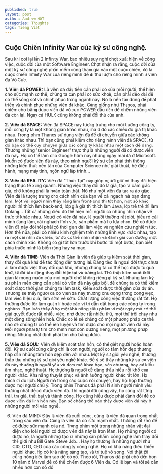 ```yaml
---
published: true
layout: post
author: Andrew HQT
categories: Thoughts
tags: Tieng Viet
---
```

## Cuộc Chiến Infinity War của kỹ sư công nghệ.

Sau khi coi lại lần 2 Infinity War, bao nhiêu suy nghĩ chợt xuất hiện về công việc, cuộc đời của một Software Engineer. Chợt nhận ra rằng, cuộc đời của một kỹ sư công nghệ phần mềm cũng tham gia vào một cuộc chiến, đó là cuộc chiến Infinity War của riêng mình để đi thu lượm cho riêng mình 6 viên đá Vô Cực. 

**1. Viên đá POWER:** Là viên đá đầu tiền cần phải có của mỗi người, thể hiện cho sức mạnh cơ thể, chúng ta cần phải có sức khoẻ, cần phải dẻo dai để có thể sống sót và chinh phục trong ngành này. Nó là nền tản dùng để phát triển và chinh phục những viên đá khác. Cũng giống như Thanos, phải chiếm cho bằng được viên đá vô cực POWER đầu tiên để chiếm những viên đá còn lại. Ngay cả HULK cũng không phải đối thủ của anh. 

**2. Viên đá SPACE:** Viên đá SPACE này tượng trưng cho môi trường công ty, mỗi công ty là một không gian khác nhau, mà ở đó các chiều đo giá trị khác nhau. Trong phim Thanos sử dụng viên đá để di chuyển giữa các không gian khác nhau. Thì bạn cũng phải kiếm cho riêng mình viên đá SPACE, từ đó bạn có thể duy chuyển giữa các công ty khác nhau một cách dễ dàng. Thường những "senior Engineer" thực thụ là những người đã có được viên đá này. Họ có thể làm cho Google hôm nay nhưng ngày mai đã ở Microsoft. Muốn có được viên đá này, theo mình người kỹ sư cần phải tinh thông những kiến thức nền tản của Computer Science như giải thuật, hệ điều hành, mạng máy tính, ngôn ngữ lập trình...

**3. Viên đá REALITY:** Viên đá "Thực Tại" này giúp người giữ nó thay đổi hiện trạng thực tế xung quanh. Nhưng việc thay đổi đó là giả, tạo ra cảm giác giả, chớ không phải là hoàn toàn thật. Nó như một viên đá tạo ra ảo giác. Viên đá là tượng trưng cho cách nhìn của bạn về cái ngạch mà bạn đang làm. Một vài người nhìn thấy rằng làm front-end thì tốt hơn, một số khác người thì thích làm back-end, lớp già già thì thích làm Java, lớp trẻ trẻ thì làm Golang... Tất cả những điều đó thể hiện mỗi người có những nhìn nhận về thực tế khác nhau. Người có viên đá này, là người thường rất giỏi, hiểu rỏ cái mình đang làm, cái nghạch lĩnh vực, sản phẩm mà họ lựa chọn. Để có được viên đá này đòi hỏi phải có thời gian dài làm việc và nghiên cứu nghiêm túc. Hơn thế nữa, phải có nhiều kinh nghiệm trên những lĩnh vực khác nhau, tạo ra một cái nhìn đa chiều, từ đó có thể nhìn nhận và đánh giá con đường một cách chính xác. Không có gì tốt hơn trước khi bước tới một bước, bạn biết phía trước mình là biển rộng hay sa mạc.

**4. Viên đá TIME:** Viên đá Thời Gian là viên đá giúp ta kiểm soát thời gian, thay đổi quá khứ để tác động đến tương lai. Đáng tiếc là ngoài đời thực chưa ai làm được việc thay đổi quá khứ, nhưng chúng ta có thể học được từ quá khứ, từ đó tác động thay đổi hiện tại và tương lai. Thú thật kiểm soát thời gian là mong muốn của mọi người chớ không riêng gì kỹ sư. Nhưng làm kỹ sư phần mền cũng cần phải có viên đá này gấp bội, để chúng ta có thể kiểm soát được thời gian chúng ta làm task, kiểm soát được thời gian của dự án. Thường sẽ thấy người đã có viên đá này thường chủ động trong công việc, làm việc hiệu quả, làm sớm về sớm. Chất lượng công việc thường rất tốt. Họ thường được lên làm quản lí hoặc các vị trí dẫn dắt trong các công ty trong nghành. Bạn luôn thấy ở họ một khả năng siêu phàm vì một ngày mà có thể giải quyết được rất nhiều việc, nhớ được rất nhiều thứ, mọi thứ trôi chảy như một dòng sông hiền hoà. Chắc có lẻ sẽ chẳng có một phương pháp cụ thể nào để chúng ta có thể rèn luyện và tìm được cho mọi người viên đá này. Mỗi người phải tự tìm cho mình một con đường riêng, một phương pháp riêng. Nhưng nhất định phải tìm cho bằng được. 

**5. Viên đá SOUL:** Viên đá kiểm soát tâm hồn, có thể giết người hoặc hoán đổi. Kỹ sư cuối cùng cũng chỉ là con người, người có tâm hồn đẹp thường hấp dẫn những tâm hồn đẹp đến với nhau. Một kỹ sư giỏi yêu nghề, thường thấp thụ những kỹ sư giỏi yêu nghề khác. Để ý sẽ thấy những kỹ sư có viên đá này thường là người yêu và đam mê khoa học, văn chương, hay có kiếu âm nhạc, nghệ thuật. Họ thường là người dễ dàng thấu hiểu nỗi khổ của người khác. Khả năng thuyết phục và ảnh hưởng người khác rất lớn. Họ thích đi du lịch. Người mà trong các cuộc nói chuyện, hay hội họp thường được mọi người chú ý. Trong phim Thanos đã phải hi sinh người mình yêu thương nhất để có được viên đá. Thì ngoài đời cũng vậy, họ cũng rất từng trải, trả giá, thất bại và thành công. Họ cũng hiểu được phải đánh đổi để có được viên đá linh hồn này. Bạn sẽ chẳng thể nào thấy được viên đá này ở những người mới vào nghề.  

6. Viên đá MIND: Đây là viên đá cuối cùng, cũng là viên đá quan trọng nhất trong sáu viên đá. Cũng là viên đá có sức mạnh nhất.  Thường rất khó để có được sức mạnh của nó. Trong phim một trong những nhân vật đại diện cho loài người có được viên đá này là Iron Man.  Họ những người có được nó, là người những tạo ra những sản phẩm, công nghệ làm thay đổi thế giới như Bill Gate, Steve Job... Hay họ thường là những người như CIO, CTO, CEO của các công ty công nghệ. Họ có khả năng điều khiển người khác. Họ có khả năng sáng tạo, và trí tuệ vô song. Nói thật tôi cũng hông biết làm sao để có nó. Theo tôi, Thanos đã phải chờ đến hơn 10 năm ở Marvel để có thể chiếm được 6 Viên đá. Có lẽ bạn và tôi sẽ cần nhiều hơn con số đó.
